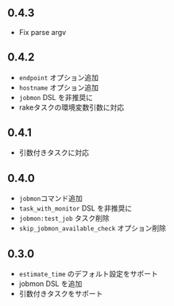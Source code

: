 ## 0.4.3

- Fix parse argv

## 0.4.2

- `endpoint` オプション追加
- `hostname` オプション追加
- `jobmon` DSL を非推奨に
- rakeタスクの環境変数引数に対応

## 0.4.1

- 引数付きタスクに対応

## 0.4.0

- `jobmon`コマンド追加
- `task_with_monitor` DSL を非推奨に
- `jobmon:test_job` タスク削除
- `skip_jobmon_available_check` オプション削除

## 0.3.0

- `estimate_time` のデフォルト設定をサポート
- jobmon DSL を追加
- 引数付きタスクをサポート

